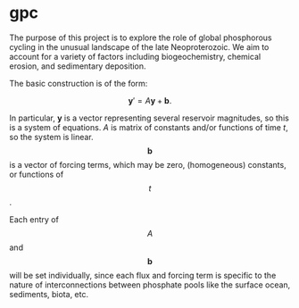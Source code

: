 # gpc

The purpose of this project is to explore the role of global phosphorous cycling in the unusual landscape of the late Neoproterozoic. We aim to account for a variety of factors including biogeochemistry, chemical erosion, and sedimentary deposition.

The basic construction is of the form:

$$\mathbf{y}' = A\mathbf{y} + \mathbf{b}.$$

In particular, $\mathbf{y}$ is a vector representing several reservoir magnitudes, so this is a system of equations. $A$ is matrix of constants and/or functions of time $t$, so the system is linear. $$\mathbf{b}$$ is a vector of forcing terms, which may be zero, (homogeneous) constants, or functions of $$t$$.

Each entry of $$A$$ and $$\mathbf{b}$$ will be set individually, since each flux and forcing term is specific to the nature of interconnections between phosphate pools like the surface ocean, sediments, biota, etc.
